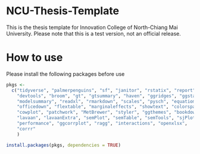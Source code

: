 # NCU-Thesis-Template

This is the thesis template for Innovation College of North-Chiang Mai University. Please note that this is a test version, not an official release.

# How to use

Please install the following packages before use

```r
pkgs <- 
  c("tidyverse", "palmerpenguins", "sf", "janitor", "rstatix", "report", "openxlsx",
    "devtools", "broom", "gt", "gtsummary", "haven", "ggridges", "ggstatsplot",
    "modelsummary", "readxl", "rmarkdown", "scales", "pysch", "equatiomatic",
    "officedown", "flextable", "marginaleffects", "showtext", "colorspace",
    "cowplot", "patchwork", "MetBrewer", "styler", "ggthemes", "bookdown", 
    "lavaan", "lavaanExtra", "semPlot", "semTable", "semTools", "sjPlot", 
    "performance", "ggcorrplot", "ragg", "interactions", "openxlsx",
    "corrr"
    )

install.packages(pkgs, dependencies = TRUE)
```
